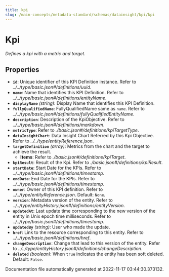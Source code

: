 ```yaml
---
title: kpi
slug: /main-concepts/metadata-standard/schemas/datainsight/kpi/kpi
---
```


# Kpi

*Defines a kpi with a metric and target.*

## Properties

- **`id`**: Unique identifier of this KPI Definition instance. Refer to *../../type/basic.json#/definitions/uuid*.
- **`name`**: Name that identifies this KPI Definition. Refer to *../../type/basic.json#/definitions/entityName*.
- **`displayName`** *(string)*: Display Name that identifies this KPI Definition.
- **`fullyQualifiedName`**: FullyQualifiedName same as `name`. Refer to *../../type/basic.json#/definitions/fullyQualifiedEntityName*.
- **`description`**: Description of the KpiObjective. Refer to *../../type/basic.json#/definitions/markdown*.
- **`metricType`**: Refer to *./basic.json#/definitions/kpiTargetType*.
- **`dataInsightChart`**: Data Insight Chart Referred by this Kpi Objective. Refer to *../../type/entityReference.json*.
- **`targetDefinition`** *(array)*: Metrics from the chart and the target to achieve the result.
  - **Items**: Refer to *./basic.json#/definitions/kpiTarget*.
- **`kpiResult`**: Result of the Kpi. Refer to *./basic.json#/definitions/kpiResult*.
- **`startDate`**: Start Date for the KPIs. Refer to *../../type/basic.json#/definitions/timestamp*.
- **`endDate`**: End Date for the KPIs. Refer to *../../type/basic.json#/definitions/timestamp*.
- **`owner`**: Owner of this KPI definition. Refer to *../../type/entityReference.json*. Default: `None`.
- **`version`**: Metadata version of the entity. Refer to *../../type/entityHistory.json#/definitions/entityVersion*.
- **`updatedAt`**: Last update time corresponding to the new version of the entity in Unix epoch time milliseconds. Refer to *../../type/basic.json#/definitions/timestamp*.
- **`updatedBy`** *(string)*: User who made the update.
- **`href`**: Link to the resource corresponding to this entity. Refer to *../../type/basic.json#/definitions/href*.
- **`changeDescription`**: Change that lead to this version of the entity. Refer to *../../type/entityHistory.json#/definitions/changeDescription*.
- **`deleted`** *(boolean)*: When `true` indicates the entity has been soft deleted. Default: `False`.


Documentation file automatically generated at 2022-11-17 03:44:30.373132.
